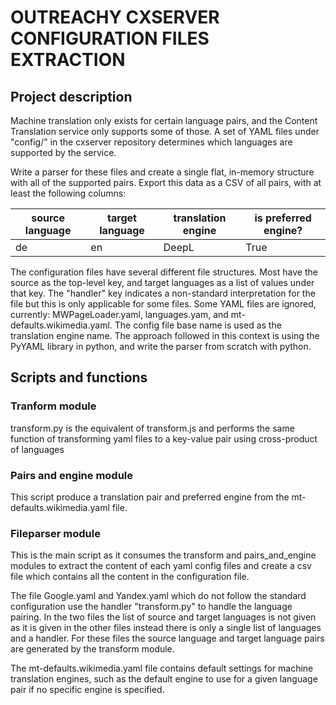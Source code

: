 # OUTREACHY CXSERVER CONFIGURATION FILES EXTRACTION

## Project description
Machine translation only exists for certain language pairs, and the Content Translation service only supports some of those. A set of YAML files under "config/" in the cxserver repository determines which languages are supported by the service.

Write a parser for these files and create a single flat, in-memory structure with all of the supported pairs. Export this data as a CSV of all pairs, with at least the following columns:

| source language	| target language	| translation engine | 	is preferred engine? |
|-----------------|-----------------|--------------------|-----------------------|
| de	| en |	DeepL	| True |

The configuration files have several different file structures. Most have the source as the top-level key, and target languages as a list of values under that key. The "handler" key indicates a non-standard interpretation for the file but this is only applicable for some files.
Some YAML files are ignored, currently: MWPageLoader.yaml, languages.yam, and mt-defaults.wikimedia.yaml. 
The config file base name is used as the translation engine name. 
The approach followed in this context is using the PyYAML library in python, and write the parser from scratch with python.

## Scripts and functions
### Tranform module
  transform.py is the equivalent of transform.js and performs the same function of transforming yaml files to a key-value pair using cross-product of languages

### Pairs and engine module
  This script produce a translation pair and preferred engine from the mt-defaults.wikimedia.yaml file.
  
### Fileparser module
  This is the main script as it consumes the transform and pairs_and_engine modules to extract the content of each yaml config files and create a csv file which contains
  all the content in the configuration file.
  
  The file Google.yaml and Yandex.yaml which do not follow the standard configuration use the handler "transform.py" to handle the language pairing. In the two files the   list of source and target languages is not given as it is given in the other files instead there is only a single list of languages and a handler. For these files the   source language and target language pairs are generated by the transform module.
  
   The mt-defaults.wikimedia.yaml file contains default settings for machine translation engines, such as the default engine to use for a given language pair if no        specific engine is specified. 
  
